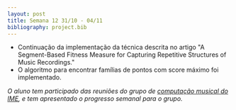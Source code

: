 ```yaml
---
layout: post
title: Semana 12 31/10 - 04/11
bibliography: project.bib
---
```


* Continuação da implementação da técnica descrita no artigo "A Segment-Based Fitness Measure for Capturing Repetitive Structures of Music Recordings."
* O algoritmo para encontrar famílias de pontos com score máximo foi implementado.

*O aluno tem participado das reuniões do grupo de [computação musical do IME](http://compmus.ime.usp.br), e tem
apresentado o progresso semanal para o grupo.*
 
